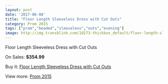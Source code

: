 ```yaml
---
layout: post
date: '2017-06-08'
title: "Floor Length Sleeveless Dress with Cut Outs"
category: Prom 2015
tags: ["prom","beaded","sleeveless","outs","evening"]
image: http://img.transblink.com/10273-thickbox_default/floor-length-sleeveless-dress-with-cut-outs.jpg
---
```

Floor Length Sleeveless Dress with Cut Outs

On Sales: **$354.99**
<a href="https://www.transblink.com/en/prom-2015/3337-floor-length-sleeveless-dress-with-cut-outs.html"><amp-img layout="responsive" width="600" height="600" src="//img.transblink.com/10273-thickbox_default/floor-length-sleeveless-dress-with-cut-outs.jpg" alt="Floor Length Sleeveless Dress with Cut Outs 0" /></a>
<a href="https://www.transblink.com/en/prom-2015/3337-floor-length-sleeveless-dress-with-cut-outs.html"><amp-img layout="responsive" width="600" height="600" src="//img.transblink.com/10274-thickbox_default/floor-length-sleeveless-dress-with-cut-outs.jpg" alt="Floor Length Sleeveless Dress with Cut Outs 1" /></a>

Buy it: [Floor Length Sleeveless Dress with Cut Outs](https://www.transblink.com/en/prom-2015/3337-floor-length-sleeveless-dress-with-cut-outs.html "Floor Length Sleeveless Dress with Cut Outs")

View more: [Prom 2015](https://www.transblink.com/en/10-prom-2015 "Prom 2015")